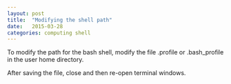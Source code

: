 ```yaml
---
layout: post
title:  "Modifying the shell path"
date:   2015-03-28
categories: computing shell
---
```


To modify the path for the bash shell, modify the file .profile or .bash_profile in the user home directory.

After saving the file, close and then re-open terminal windows.